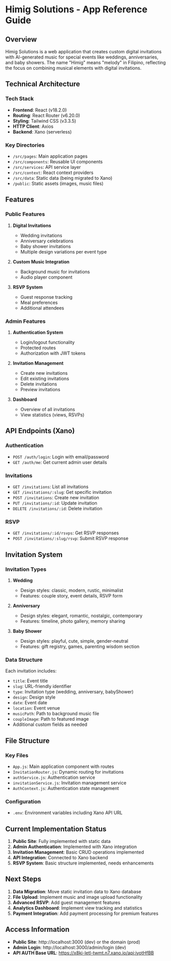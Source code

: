 # Himig Solutions - App Reference Guide

## Overview
Himig Solutions is a web application that creates custom digital invitations with AI-generated music for special events like weddings, anniversaries, and baby showers. The name "Himig" means "melody" in Filipino, reflecting the focus on combining musical elements with digital invitations.

## Technical Architecture

### Tech Stack
- **Frontend**: React (v18.2.0)
- **Routing**: React Router (v6.20.0)
- **Styling**: Tailwind CSS (v3.3.5)
- **HTTP Client**: Axios
- **Backend**: Xano (serverless)

### Key Directories
- `/src/pages`: Main application pages
- `/src/components`: Reusable UI components
- `/src/services`: API service layer
- `/src/context`: React context providers
- `/src/data`: Static data (being migrated to Xano)
- `/public`: Static assets (images, music files)

## Features

### Public Features
1. **Digital Invitations**
   - Wedding invitations
   - Anniversary celebrations
   - Baby shower invitations
   - Multiple design variations per event type

2. **Custom Music Integration**
   - Background music for invitations
   - Audio player component

3. **RSVP System**
   - Guest response tracking
   - Meal preferences
   - Additional attendees

### Admin Features
1. **Authentication System**
   - Login/logout functionality
   - Protected routes
   - Authorization with JWT tokens

2. **Invitation Management**
   - Create new invitations
   - Edit existing invitations
   - Delete invitations
   - Preview invitations

3. **Dashboard**
   - Overview of all invitations
   - View statistics (views, RSVPs)

## API Endpoints (Xano)

### Authentication
- `POST /auth/login`: Login with email/password
- `GET /auth/me`: Get current admin user details

### Invitations
- `GET /invitations`: List all invitations
- `GET /invitations/:slug`: Get specific invitation
- `POST /invitations`: Create new invitation
- `PUT /invitations/:id`: Update invitation
- `DELETE /invitations/:id`: Delete invitation

### RSVP
- `GET /invitations/:id/rsvps`: Get RSVP responses
- `POST /invitations/:slug/rsvp`: Submit RSVP response

## Invitation System

### Invitation Types
1. **Wedding**
   - Design styles: classic, modern, rustic, minimalist
   - Features: couple story, event details, RSVP form

2. **Anniversary**
   - Design styles: elegant, romantic, nostalgic, contemporary
   - Features: timeline, photo gallery, memory sharing

3. **Baby Shower**
   - Design styles: playful, cute, simple, gender-neutral
   - Features: gift registry, games, parenting wisdom section

### Data Structure
Each invitation includes:
- `title`: Event title
- `slug`: URL-friendly identifier
- `type`: Invitation type (wedding, anniversary, babyShower)
- `design`: Design style
- `date`: Event date
- `location`: Event venue
- `musicPath`: Path to background music file
- `coupleImage`: Path to featured image
- Additional custom fields as needed

## File Structure

### Key Files
- `App.js`: Main application component with routes
- `InvitationRouter.js`: Dynamic routing for invitations
- `authService.js`: Authentication service
- `invitationService.js`: Invitation management service
- `AuthContext.js`: Authentication state management

### Configuration
- `.env`: Environment variables including Xano API URL

## Current Implementation Status

1. **Public Site**: Fully implemented with static data
2. **Admin Authentication**: Implemented with Xano integration
3. **Invitation Management**: Basic CRUD operations implemented
4. **API Integration**: Connected to Xano backend
5. **RSVP System**: Basic structure implemented, needs enhancements

## Next Steps

1. **Data Migration**: Move static invitation data to Xano database
2. **File Upload**: Implement music and image upload functionality
3. **Advanced RSVP**: Add guest management features
4. **Analytics Dashboard**: Implement view tracking and statistics
5. **Payment Integration**: Add payment processing for premium features

## Access Information

- **Public Site**: http://localhost:3000 (dev) or the domain (prod)
- **Admin Login**: http://localhost:3000/admin/login (dev)
- **API AUTH Base URL**: https://x8ki-letl-twmt.n7.xano.io/api:jyotHfBB